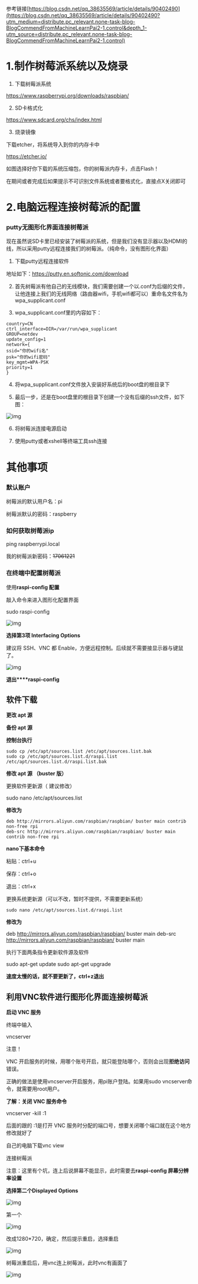 参考链接[https://blog.csdn.net/qq_38635569/article/details/90402490](https://blog.csdn.net/qq_38635569/article/details/90402490?utm_medium=distribute.pc_relevant.none-task-blog-BlogCommendFromMachineLearnPai2-1.control&depth_1-utm_source=distribute.pc_relevant.none-task-blog-BlogCommendFromMachineLearnPai2-1.control)

# **1.制作树莓派系统以及烧录**

1. 下载树莓派系统

https://www.raspberrypi.org/downloads/raspbian/

2. SD卡格式化

https://www.sdcard.org/chs/index.html

3. 烧录镜像

下载etcher，将系统导入到你的内存卡中

https://etcher.io/

如图选择好你下载的系统压缩包，你的树莓派内存卡，点击Flash！  

在期间或者完成后如果提示不可识别文件系统或者要格式化，直接点X关闭即可

# **2.电脑远程连接树莓派的配置**

### **putty无图形化界面连接树莓派**

现在虽然说SD卡里已经安装了树莓派的系统，但是我们没有显示器以及HDMI的线，所以采用putty远程连接我们的树莓派。（纯命令，没有图形化界面）

1. 下载putty远程连接软件

地址如下：https://putty.en.softonic.com/download

2. 首先树莓派有他自己的无线模块，我们需要创建一个以.conf为后缀的文件，让他连接上我们的无线网络（路由器wifi，手机wifi都可以）重命名文件名为 wpa_supplicant.conf

3. wpa_supplicant.conf里的内容如下：

```
country=CN 
ctrl_interface=DIR=/var/run/wpa_supplicant 
GROUP=netdev 
update_config=1 
network={ 
ssid="你的wifi名" 
psk="你的wifi密码" 
key_mgmt=WPA-PSK 
priority=1 
}
```

4. 将wpa_supplicant.conf文件放入安装好系统后的boot盘的根目录下

5. 最后一步，还是在boot盘里的根目录下创建一个没有后缀的ssh文件，如下图：

![img](https://cdn.jsdelivr.net/gh/picksan/picgo//pic/20210710185655.png)

6. 将树莓派连接电源启动

7. 使用putty或者xshell等终端工具ssh连接

# 其他事项

### 默认账户

树莓派的默认用户名：pi

树莓派默认的密码：raspberry

### 如何获取树莓派ip

ping raspberrypi.local

我的树莓派新密码：~~17061221~~

### 在终端中配置树莓派

使用**raspi-config 配置**

敲入命令来进入图形化配置界面

sudo raspi-config

![img](https://cdn.jsdelivr.net/gh/picksan/picgo//pic/20210710185702.png)

**选择第3项 Interfacing Options**

建议将 SSH、VNC 都 Enable，方便远程控制。后续就不需要接显示器与键鼠了。

![img](https://cdn.jsdelivr.net/gh/picksan/picgo//pic/20210710185707.png)

**退出****raspi-config**

## 软件下载

**更改 apt 源**

**备份 apt 源**

**控制台执行**

```
sudo cp /etc/apt/sources.list /etc/apt/sources.list.bak 
sudo cp /etc/apt/sources.list.d/raspi.list /etc/apt/sources.list.d/raspi.list.bak
```

**修改 apt 源 （buster 版）**

更换软件更新源（ 建议修改）

sudo nano /etc/apt/sources.list

**修改为**

```
deb http://mirrors.aliyun.com/raspbian/raspbian/ buster main contrib non-free rpi 
deb-src http://mirrors.aliyun.com/raspbian/raspbian/ buster main contrib non-free rpi
```

**nano下基本命令**

粘贴：ctrl+u

保存：ctrl+o

退出：ctrl+x

更换系统更新源（可以不改，暂时不提供，不需要更新系统）

`sudo nano /etc/apt/sources.list.d/raspi.list`

**修改为**

deb http://mirrors.aliyun.com/raspbian/raspbian/ buster main deb-src http://mirrors.aliyun.com/raspbian/raspbian/ buster main

执行下面两条指令更新软件源及软件

sudo apt-get update sudo apt-get upgrade

**速度太慢的话，就不要更新了，ctrl+z退出**

## **利用VNC软件进行图形化界面连接树莓派**

**启动 VNC 服务**

终端中输入

vncserver

注意！

VNC 开启服务的时候，用哪个账号开启，就只能登陆哪个，否则会出现**拒绝访问**错误。

正确的做法是使用vncserver开启服务，用pi账户登陆。如果用sudo vncserver命令，就需要用root用户。

**了解：关闭 VNC 服务命令**

vncserver -kill :1

后面的跟的 :1是打开 VNC 服务时分配的端口号，想要关闭哪个端口就在这个地方修改就好了

自己的电脑下载vnc view

连接树莓派

注意：这里有个坑，连上后说屏幕不能显示，此时需要去**raspi-config 屏幕分辨率设置**

**选择第二个Displayed Options**

![img](https://cdn.jsdelivr.net/gh/picksan/picgo//pic/20210710185716.png)

第一个

![img](https://cdn.jsdelivr.net/gh/picksan/picgo//pic/20210710185722.png)

改成1280*720，确定，然后提示重启，选择重启

![img](https://cdn.jsdelivr.net/gh/picksan/picgo//pic/20210710185727.png)

树莓派重启后，用vnc连上树莓派，此时vnc有画面了

![img](https://cdn.jsdelivr.net/gh/picksan/picgo//pic/20210710185733.png)
